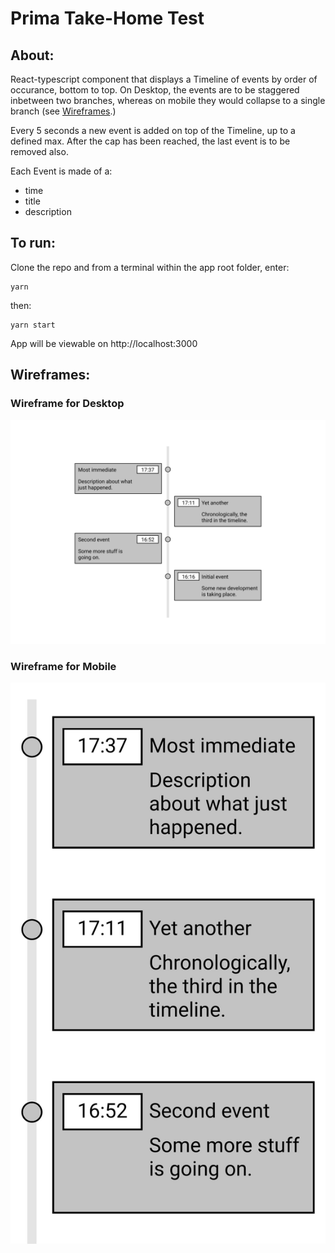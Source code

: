 # Prima Take-Home Test

## About:

React-typescript component that displays a Timeline of events by order of occurance, bottom to top. On Desktop, the events are to be staggered inbetween two branches, whereas on mobile they would collapse to a single branch (see [Wireframes](#the-end-result).)

Every 5 seconds a new event is added on top of the Timeline, up to a defined max. After the cap has been reached, the last event is to be removed also.

Each Event is made of a:

- time
- title
- description

## To run:

Clone the repo and from a terminal within the app root folder, enter:

```
yarn
```

then:

```
yarn start
```

App will be viewable on http://localhost:3000

## Wireframes:

### Wireframe for Desktop

![wireframe-desktop](https://github.com/mokhld/timeline-react-component/blob/main/timeline-desktop.jpg?raw=true)

### Wireframe for Mobile

![wireframe-desktop](https://github.com/mokhld/timeline-react-component/blob/main/timeline-mobile.jpg?raw=true)
